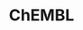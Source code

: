---
layout: default
bigquery: https://console.cloud.google.com/bigquery?p=patents-public-data&d=ebi_chembl&page=dataset
citation: '"The ChEMBL database in 2017." Anna Gaulton, Anne Hersey, Michał Nowotka,
  A Patrícia Bento, Jon Chambers, David Mendez, Prudence Mutowo, Francis Atkinson,
  Louisa J Bellis, Elena Cibrián-Uhalte, Mark Davies, Nathan Dedman, Anneli Karlsson,
  María Paula Magariños, John P Overington, George Papadatos, Ines Smit, Andrew R
  Leach Nucleic acids Research (2017) 45 (Database Issue), D945-D954'
contributors: European Bioinformatics Institute
cost: None
description: ChEMBL Data is a manually curated database of small molecules used in
  drug discovery, including information about existing patented drugs.
documentation: 'schema: https://www.ebi.ac.uk/chembl/db_schema


  '
last_edit: Mon, 04 Apr 2022 19:07:30 GMT
location: https://console.cloud.google.com/marketplace/product/google_patents_public_datasets/chembl
maintained_by: EMBL-EBI, an outstation of European Molecular Biology Laboratory
related_publications: '

  ChEMBL: towards direct deposition of bioassay data.


  Mendez D, Gaulton A, Bento AP, Chambers J, De Veij M, Félix E, Magariños MP, Mosquera
  JF, Mutowo P, Nowotka M, Gordillo-Marañón M, Hunter F, Junco L, Mugumbate G, Rodriguez-Lopez
  M, Atkinson F, Bosc N, Radoux CJ, Segura-Cabrera A, Hersey A, Leach AR.


  — Nucleic Acids Res. 2019; 47(D1):D930-D940. doi: 10.1093/nar/gky1075

  '
schema_fields: '[''assay_subcellular_fraction'', ''entity_type'', ''relationship_desc'',
  ''efo_id'', ''mutation'', ''cx_logd'', ''strength'', ''full_mwt'', ''ddd_units'',
  ''warning_description'', ''bao_id'', ''comp_go_id'', ''warnref_id'', ''biocomp_id'',
  ''cx_most_apka'', ''tid'', ''normal_range_min'', ''name'', ''standard_value'', ''molecular_species'',
  ''psa'', ''related_tid'', ''drug_substance_flag'', ''who_name'', ''aromatic_rings'',
  ''type'', ''ddd_comment'', ''heavy_atoms'', ''assay_strain'', ''max_phase'', ''sequence'',
  ''relationship'', ''qed_weighted'', ''cl_lincs_id'', ''withdrawn_country'', ''active_ingredient'',
  ''tid_fixed'', ''cellosaurus_id'', ''selectivity_comment'', ''site_residues'', ''num_ro5_violations'',
  ''direct_interaction'', ''cell_name'', ''creation_date'', ''accession'', ''definition'',
  ''mc_organism'', ''syn_type'', ''standard_inchi_key'', ''alert_set_id'', ''l1'',
  ''helm_notation'', ''canonical_smiles'', ''assay_source'', ''level5'', ''who_extra'',
  ''organism'', ''bei'', ''cell_source_tax_id'', ''ddd_value'', ''units'', ''compound_key'',
  ''warning_country'', ''natural_product'', ''drugind_id'', ''target_type'', ''acd_logp'',
  ''l4'', ''frac_code'', ''compound_name'', ''bao_endpoint'', ''hba_lipinski'', ''target_desc'',
  ''uo_units'', ''protclasssyn_id'', ''component_type'', ''l7'', ''withdrawn_reason'',
  ''relation'', ''bto_id'', ''normal_range_max'', ''standard_inchi'', ''src_id'',
  ''num_lipinski_ro5_violations'', ''acd_most_apka'', ''route'', ''src_compound_id'',
  ''level4_description'', ''ref_url'', ''doc_id'', ''uberon_id'', ''molecular_mechanism'',
  ''potential_duplicate'', ''usan_year'', ''l6'', ''mw_freebase'', ''assay_organism'',
  ''protein_class_id'', ''chebi_par_id'', ''hbd_lipinski'', ''assay_desc'', ''cpd_str_alert_id'',
  ''patent_id'', ''first_approval'', ''cell_ontology_id'', ''level4'', ''hba'', ''start_position'',
  ''alert_id'', ''last_active'', ''rtb'', ''volume'', ''met_id'', ''acd_most_bpka'',
  ''status'', ''last_page'', ''aspect'', ''irac_class_id'', ''record_id'', ''hbd'',
  ''journal'', ''active_molregno'', ''smarts'', ''level1'', ''enzyme_name'', ''assay_param_id'',
  ''res_stem_id'', ''homologue'', ''mc_target_type'', ''clo_id'', ''alogp'', ''src_description'',
  ''issue'', ''comp_class_id'', ''parent_id'', ''mol_frac_id'', ''targrel_id'', ''cell_id'',
  ''lle'', ''authors'', ''cell_source_organism'', ''stat'', ''year'', ''chembl_id'',
  ''mc_tax_id'', ''metabolite_record_id'', ''confidence'', ''domain_type'', ''doi'',
  ''ro3_pass'', ''product_id'', ''pref_name'', ''class_level'', ''nda_type'', ''ap_id'',
  ''num_alerts'', ''assay_test_type'', ''tbl'', ''sitecomp_id'', ''actsm_id'', ''published_value'',
  ''upper_value'', ''molfile'', ''mesh_heading'', ''description'', ''activity_count'',
  ''indref_id'', ''molsyn_id'', ''mec_id'', ''source_domain_id'', ''frac_class_id'',
  ''text_value'', ''parenteral'', ''domain_description'', ''qudt_units'', ''mc_target_name'',
  ''approval_date'', ''innovator_company'', ''ass_cls_map_id'', ''curated_by'', ''relationship_type'',
  ''dosage_form'', ''dosed_ingredient'', ''cell_source_tissue'', ''disease_efficacy'',
  ''component_id'', ''class_type'', ''publication_number'', ''pathway_id'', ''isoform'',
  ''src_assay_id'', ''hrac_class_id'', ''caloha_id'', ''l2'', ''published_relation'',
  ''ddd_admr'', ''level3_description'', ''cell_description'', ''level2_description'',
  ''acd_logd'', ''metref_id'', ''prodrug'', ''version'', ''synonyms'', ''data_validity_comment'',
  ''ref_type'', ''subgroup'', ''efo_term'', ''toid'', ''std_act_id'', ''set_name'',
  ''priority'', ''formulation_id'', ''irac_code'', ''result_flag'', ''mc_target_accession'',
  ''variant_id'', ''species_group_flag'', ''hrac_code'', ''standard_relation'', ''site_id'',
  ''chirality'', ''standard_upper_value'', ''warning_year'', ''mecref_id'', ''protein_class_desc'',
  ''atc_code'', ''component_synonym'', ''short_name'', ''action_type'', ''oral'',
  ''molecule_type'', ''black_box_warning'', ''standard_text_value'', ''met_comment'',
  ''standard_flag'', ''parent_molregno'', ''go_id'', ''mesh_id'', ''idx'', ''usan_stem'',
  ''research_stem'', ''mechanism_comment'', ''ridx'', ''usan_stem_id'', ''patent_expire_date'',
  ''rgid'', ''patent_use_code'', ''parameter_type'', ''warning_type'', ''polymer_flag'',
  ''source'', ''domain_name'', ''assay_id'', ''domain_id'', ''assay_type'', ''cx_logp'',
  ''full_molformula'', ''sequence_md5sum'', ''max_phase_for_ind'', ''mol_irac_id'',
  ''parent_go_id'', ''ingredient'', ''stem'', ''indication_class'', ''assay_tissue'',
  ''standard_type'', ''db_version'', ''downgraded'', ''le'', ''l8'', ''major_class'',
  ''warning_id'', ''job_id'', ''protein_class_synonym'', ''targcomp_id'', ''comments'',
  ''trade_name'', ''doc_type'', ''annotation'', ''db_source'', ''delist_flag'', ''l3'',
  ''ad_type'', ''tax_id'', ''company'', ''compsyn_id'', ''withdrawn_flag'', ''therapeutic_flag'',
  ''availability_type'', ''curation_comment'', ''level3'', ''substrate_record_id'',
  ''molregno'', ''ref_id'', ''tissue_id'', ''predbind_id'', ''level2'', ''orig_description'',
  ''standard_units'', ''cidx'', ''patent_no'', ''first_in_class'', ''submission_date'',
  ''compd_id'', ''updated_by'', ''drug_record_id'', ''activity_comment'', ''inorganic_flag'',
  ''parameter_value'', ''mechanism_of_action'', ''value'', ''topical'', ''path'',
  ''country'', ''previous_company'', ''label'', ''prod_pat_id'', ''level1_description'',
  ''met_conversion'', ''withdrawn_year'', ''binding_site_comment'', ''target_mapping'',
  ''updated_on'', ''published_units'', ''mol_hrac_id'', ''oc_id'', ''smid'', ''assay_tax_id'',
  ''activity_id'', ''alert_name'', ''structure_type'', ''stem_class'', ''pchembl_value'',
  ''entity_id'', ''warning_class'', ''sei'', ''end_position'', ''pathway_key'', ''first_page'',
  ''ddd_id'', ''l5'', ''assay_class_id'', ''abstract'', ''confidence_score'', ''pubmed_id'',
  ''co_stem_id'', ''mol_atc_id'', ''title'', ''mw_monoisotopic'', ''log_id'', ''withdrawn_class'',
  ''parent_type'', ''prediction_method'', ''assay_cell_type'', ''src_short_name'',
  ''published_type'', ''site_name'', ''as_id'', ''cx_most_bpka'', ''bao_format'',
  ''enzyme_tid'', ''usan_substem'', ''drug_product_flag'', ''aidx'', ''usan_stem_definition'',
  ''applicant_full_name'', ''assay_category'']'
shortname: chembl
tags:
- biotechnology
- health
- chemical
- bioinformatics
- medical
terms_of_use: CC BY-SA 3.0
title: ChEMBL
uuid: e232a192-965c-4ec9-904c-155b6dfe56c5
---
